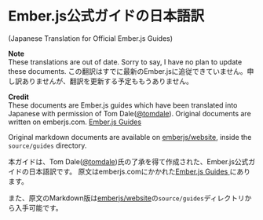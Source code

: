 # Ember.js公式ガイドの日本語訳
(Japanese Translation for Official Ember.js Guides)

**Note**  
These translations are out of date. Sorry to say, I have no plan to update these documents.
この翻訳はすでに最新のEmber.jsに追従できていません。申し訳ありませんが、翻訳を更新する予定ももうありません。

**Credit**  
These documents are Ember.js guides which have been translated into Japanese with permission of Tom Dale([@tomdale](https://twitter.com/tomdale)).
Original documents are written on emberjs.com.
[Ember.js Guides](http://emberjs.com/guides/)

Original markdown documents are available on [emberjs/website](https://github.com/emberjs/website/), inside the `source/guides` directory. 

本ガイドは、Tom Dale([@tomdale](https://twitter.com/tomdale))氏の了承を得て作成された、Ember.js公式ガイドの日本語訳です。
原文はemberjs.comにかかれた[Ember.js Guides ](http://emberjs.com/guides/)にあります。

また、原文のMarkdown版は[emberjs/website](https://github.com/emberjs/website/)の`source/guides`ディレクトリから入手可能です。
